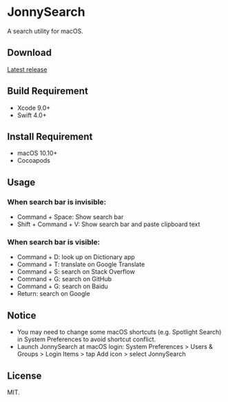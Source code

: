 # JonnySearch
A search utility for macOS.

## Download
[Latest release](https://github.com/JunyuKuang/JonnySearch/releases/)

## Build Requirement
- Xcode 9.0+
- Swift 4.0+

## Install Requirement
- macOS 10.10+
- Cocoapods

## Usage

### When search bar is invisible:
- Command + Space: Show search bar
- Shift + Command + V: Show search bar and paste clipboard text

### When search bar is visible:
- Command + D: look up on Dictionary app
- Command + T: translate on Google Translate
- Command + S: search on Stack Overflow
- Command + G: search on GitHub
- Command + G: search on Baidu
- Return: search on Google

## Notice
- You may need to change some macOS shortcuts (e.g. Spotlight Search) in System Preferences to avoid shortcut conflict.
- Launch JonnySearch at macOS login: System Preferences > Users & Groups > Login Items > tap Add icon > select JonnySearch

## License
MIT.
